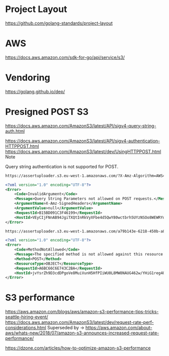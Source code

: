 # Project Layout
https://github.com/golang-standards/project-layout

# AWS
https://docs.aws.amazon.com/sdk-for-go/api/service/s3/

# Vendoring
https://golang.github.io/dep/

# Presigned POST S3
https://docs.aws.amazon.com/AmazonS3/latest/API/sigv4-query-string-auth.html

https://docs.aws.amazon.com/AmazonS3/latest/API/sigv4-authentication-HTTPPOST.html
https://docs.aws.amazon.com/AmazonS3/latest/dev/UsingHTTPPOST.html
Note

Query string authentication is not supported for POST.


````bash
https://assertuploader.s3.eu-west-1.amazonaws.com/?X-Amz-Algorithm=AWS4-HMAC-SHA256&X-Amz-Credential=AKIASWEEC46WNIHR44WH%2F20190510%2Feu-west-1%2Fs3%2Faws4_request&X-Amz-Date=20190510T201100Z&X-Amz-Expires=900&X-Amz-SignedHeaders=host&X-Amz-Signature=35b37b840d2e5a68f0716fa66aef10405ad788311367b2fe82b9b7baa133552a
````

```xml
<?xml version="1.0" encoding="UTF-8"?>
<Error>
    <Code>InvalidArgument</Code>
    <Message>Query String Parameters not allowed on POST requests.</Message>
    <ArgumentName>X-Amz-SignedHeaders</ArgumentName>
    <ArgumentValue>null</ArgumentValue>
    <RequestId>B15BD091C3F46199</RequestId>
    <HostId>VEyCIjFNnAB94JgiTXQtInRkVyXFbe4d5QwY80wctbrh5UYzNSOo8WEWRYo2trA1m0j0LIToCvg=</HostId>
</Error>
````

````bash
https://assertuploader.s3.eu-west-1.amazonaws.com/a79b143e-6218-450b-a8e8-18d00d788b8b?X-Amz-Algorithm=AWS4-HMAC-SHA256&X-Amz-Credential=AKIASWEEC46WNIHR44WH%2F20190510%2Feu-west-1%2Fs3%2Faws4_request&X-Amz-Date=20190510T204051Z&X-Amz-Expires=900&X-Amz-SignedHeaders=host&X-Amz-Signature=3df259f4cacbf54a157673c67b285b71ff28ae3d01df52b59d203c9af01fba59
````

```xml
<?xml version="1.0" encoding="UTF-8"?>
<Error>
    <Code>MethodNotAllowed</Code>
    <Message>The specified method is not allowed against this resource.</Message>
    <Method>POST</Method>
    <ResourceType>OBJECT</ResourceType>
    <RequestId>A6BC66C6E743C2BA</RequestId>
    <HostId>jvYsrZh9D3cdDPgoVe8MuiVunH5HfPIiWU0L8MW8NAUG462w/YHiG1reg4OrMNjowYBX5gPvOgA=</HostId>
</Error>
```

# S3 performance
https://aws.amazon.com/blogs/aws/amazon-s3-performance-tips-tricks-seattle-hiring-event/
https://docs.aws.amazon.com/AmazonS3/latest/dev/request-rate-perf-considerations.html
Superseded by ->
https://aws.amazon.com/about-aws/whats-new/2018/07/amazon-s3-announces-increased-request-rate-performance/

https://dzone.com/articles/how-to-optimize-amazon-s3-performance


